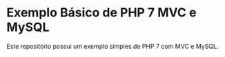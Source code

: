 # Exemplo Básico de PHP 7 MVC e MySQL

Este repositório possui um exemplo simples de PHP 7 com MVC e MySQL.